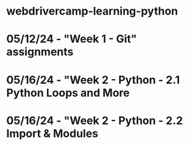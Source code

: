 # webdrivercamp-learning-python
#
# 05/12/24 - "Week 1 - Git" assignments
#
# 05/16/24 - "Week 2 - Python - 2.1 Python Loops and More
# 05/16/24 - "Week 2 - Python - 2.2 Import & Modules
#

